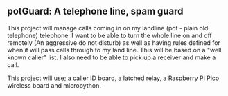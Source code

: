 ## potGuard: A telephone line, spam guard

This project will manage calls coming in on my landline (pot - plain old telephone) telephone. I want to be able to turn the whole line on and off remotely (An aggressive do not disturb) as well as having rules defined for when it will pass calls through to my land line. This will be based on a "well known caller" list. I also need to be able to pick up a receiver and make a call.

This project will use; a caller ID board, a latched relay, a Raspberry Pi Pico wireless board and micropython.
